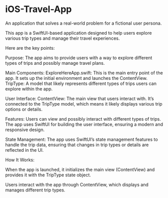 # iOS-Travel-App
An application that solves a real-world problem for a fictional user persona.

This app is a SwiftUI-based application designed to help users explore various trip types and manage their travel experiences.

Here are the key points:

Purpose:
The app aims to provide users with a way to explore different types of trips and possibly manage travel plans.


Main Components:
ExploreHereApp.swift: 
This is the main entry point of the app. It sets up the initial environment and launches the ContentView.
TripType: 
A model that likely represents different types of trips users can explore within the app.


User Interface:
ContentView: 
The main view that users interact with. It’s connected to the TripType model, which means it likely displays various trip options or details.

Features:
Users can view and possibly interact with different types of trips.
The app uses SwiftUI for building the user interface, ensuring a modern and responsive design.


State Management:
The app uses SwiftUI’s state management features to handle the trip data, ensuring that changes in trip types or details are reflected in the UI.


How It Works:

When the app is launched, it initializes the main view (ContentView) and provides it with the TripType state object.

Users interact with the app through ContentView, which displays and manages different trip types.
